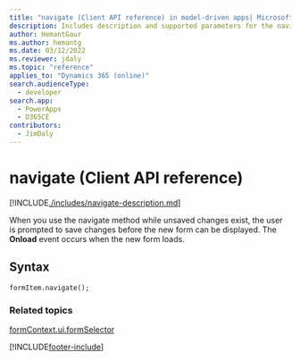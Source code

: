 ```yaml
---
title: "navigate (Client API reference) in model-driven apps| MicrosoftDocs"
description: Includes description and supported parameters for the navigate method.
author: HemantGaur
ms.author: hemantg
ms.date: 03/12/2022
ms.reviewer: jdaly
ms.topic: "reference"
applies_to: "Dynamics 365 (online)"
search.audienceType: 
  - developer
search.app: 
  - PowerApps
  - D365CE
contributors:
  - JimDaly
---
```

# navigate (Client API reference)



[!INCLUDE[./includes/navigate-description.md](./includes/navigate-description.md)]

When you use the navigate method while unsaved changes exist, the user is prompted to save changes before the new form can be displayed. The **Onload** event occurs when the new form loads.

## Syntax

`formItem.navigate();`

### Related topics

[formContext.ui.formSelector](../formContext-ui-formSelector.md)





[!INCLUDE[footer-include](../../../../../includes/footer-banner.md)]